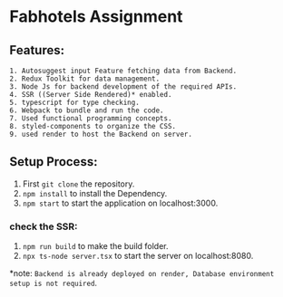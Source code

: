 # Fabhotels Assignment

## Features:
```
1. Autosuggest input Feature fetching data from Backend.
2. Redux Toolkit for data management.
3. Node Js for backend development of the required APIs.
4. SSR ((Server Side Rendered)* enabled.
5. typescript for type checking.
6. Webpack to bundle and run the code.
7. Used functional programming concepts.
8. styled-components to organize the CSS.
9. used render to host the Backend on server.
```
## Setup Process:

1. First `git clone` the repository.
2. `npm install` to install the Dependency.
3. `npm start` to start the application on localhost:3000.

### check the SSR:
1. `npm run build` to make the build folder.
2. `npx ts-node server.tsx` to start the server on localhost:8080.

*note: `Backend is already deployed on render, Database environment setup is not required`.

